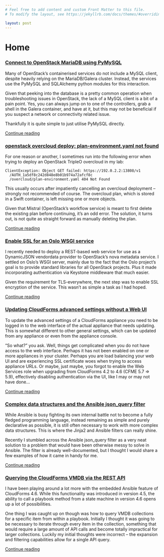 ```yaml
---
# Feel free to add content and custom Front Matter to this file.
# To modify the layout, see https://jekyllrb.com/docs/themes/#overriding-theme-defaults

layout: post
---
```


# Home

### [Connect to OpenStack MariaDB using PyMySQL](https://parko.id.au/2019/06/28/connect-to-openstack-mariadb-using-pymysql/)
Many of OpenStack’s containerised services do not include a MySQL client, despite heavily relying on the MariaDB/Galera cluster. Instead, the services use the PyMySQL and SQLAlchemy python modules for this interaction.

Given that peeking into the database is a pretty common operation when troubleshooting issues in OpenStack, the lack of a MySQL client is a bit of a pain point. Yes, you can always jump on to one of the controllers, grab a shell in the Galera container, and have at it, but this may not be beneficial if you suspect a network or connectivity related issue.

Thankfully it is quite simple to just utilise PyMySQL directly.

[Continue reading](https://parko.id.au/2019/06/28/connect-to-openstack-mariadb-using-pymysql/)

### [openstack overcloud deploy: plan-environment.yaml not found](https://parko.id.au/2019/03/22/openstack-overcloud-deploy-plan-environment-yaml-not-found/)
For one reason or another, I sometimes run into the following error when trying to deploy an OpenStack TripleO overcloud in my lab:

```
ClientException: Object GET failed: https://192.0.2.2:13808/v1
  /AUTH_1a5df8c242d848e8b01b974a72afcf8c
  /overcloud/plan-environment.yaml 404 Not Found
```

This usually occurs after impatiently cancelling an overcloud deployment – strongly not recommended of course. The overcloud plan, which is stored in a Swift container, is left missing one or more objects.

Given that Mistral (OpenStack’s workflow service) is meant to first delete the existing plan before continuing, it’s an odd error. The solution, it turns out, is not quite as straight forward as manually deleting the plan.

[Continue reading](https://parko.id.au/2019/03/22/openstack-overcloud-deploy-plan-environment-yaml-not-found/)

### [Enable SSL for an Oslo WSGI service](https://parko.id.au/2019/03/18/enable-ssl-for-an-oslo-wsgi-service/)
I recently needed to deploy a REST-based web service for use as a DynamicJSON vendordata provider to OpenStack’s nova metadata service. I settled on Oslo’s WSGI server, mainly due to the fact that the Oslo project’s goal is to provide standard libraries for all OpenStack projects. Plus it made incorporating authentication via Keystone middleware that much easier.

Given the requirement for TLS-everywhere, the next step was to enable SSL encryption of the service. This wasn’t as simple a task as I had hoped.

[Continue reading](https://parko.id.au/2019/03/18/enable-ssl-for-an-oslo-wsgi-service/)

### [Updating CloudForms advanced settings without a Web UI](https://parko.id.au/2018/08/31/cloudforms-advanced-settings-without-web-ui/)
To update the advanced settings of a CloudForms appliance you need to be logged in to the web interface of the actual appliance that needs updating. This is somewhat different to other general settings, which can be updated from any appliance or even from the appliance console.

“So what?” you ask. Well, things get complicated when you do not have access to the web interface. Perhaps it has not been enabled on one or more appliances in your cluster. Perhaps you are load balancing your web UI and are experiencing SSL certificate woes when trying to access appliance URLs. Or maybe, just maybe, you forgot to enable the Web Services role when upgrading from CloudForms 4.2 to 4.6 (CFME 5.7 => 5.9), effectively disabling authentication via the UI, like I may or may not have done…

[Continue reading](https://parko.id.au/2018/08/31/cloudforms-advanced-settings-without-web-ui/)

### [Complex data structures and the Ansible json_query filter](https://parko.id.au/2018/08/16/complex-data-structures-and-the-ansible-json_query-filter/)
While Ansible is busy fighting its own internal battle not to become a fully fledged programming language, instead remaining as simple and purely declarative as possible, it is still often necessary to work with more complex data structures. This is where the Jinja2 and Ansible filters can really shine.

Recently I stumbled across the Ansible json_query filter as a very neat solution to a problem that would have been otherwise messy to solve in Ansible. The filter is already well-documented, but I thought I would share a few examples of how it came in handy for me.

[Continue reading](https://parko.id.au/2018/08/16/complex-data-structures-and-the-ansible-json_query-filter/)

### [Querying the CloudForms VMDB via the REST API](https://parko.id.au/2018/08/08/query-cloudforms-manageiq-vmdb-rest-api/)
I have been playing around a lot more with the embedded Ansible feature of CloudForms 4.6. While this functionality was introduced in version 4.5, the ability to call a playbook method from a state machine in version 4.6 opens up a lot of possibilities.

One thing I was caught up on though was how to query VMDB collections for a specific item from within a playbook. Initially I thought it was going to be necessary to iterate through every item in the collection, something that would require a large amount of API calls and become totally impractical for larger collections. Luckily my initial thoughts were incorrect – the expansion and filtering capabilities allow for a single API query.

[Continue reading](https://parko.id.au/2018/08/08/query-cloudforms-manageiq-vmdb-rest-api/)
